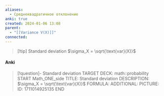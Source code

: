 ```yaml
---
aliases:
  - Среднеквадратичное отклонение
anki: true
created: 2024-01-06 13:08
parent:
  - "[[Variance V(X)]]"
connected:
---
```


> [!tip] Standard deviation
$\sigma_X = \sqrt{\text{var}(X)}$


#### Anki
> [!question]- Standard deviation
TARGET DECK: math::probability
START
Math_ONE_side
TITLE: Standard deviation
DESCRIPTION: $\sigma_X = \sqrt{\text{var}(X)}$
FORMULA: 
ADDITIONAL:
PICTURE:
ID: 1711014925135
END











